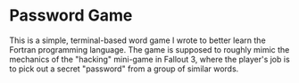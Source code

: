 # Password Game
This is a simple, terminal-based word game I wrote to better learn the Fortran
programming language. The game is supposed to roughly mimic the mechanics of the
"hacking" mini-game in Fallout 3, where the player's job is to pick out a secret
"password" from a group of similar words.
